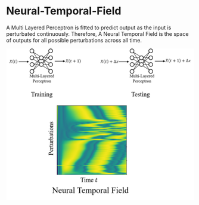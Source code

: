 # Neural-Temporal-Field
A Multi Layered Perceptron is fitted to predict output as the input is perturbated continuously. Therefore, A Neural Temporal Field is the space of outputs for all possible perturbations across all time.

<img src = "NRF diagram.png"/>
